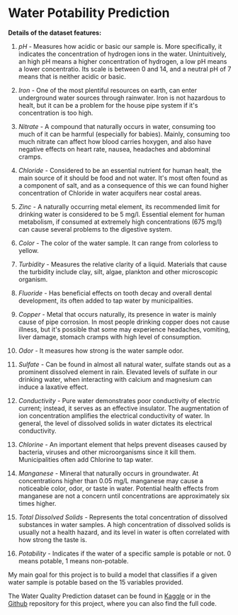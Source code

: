 # Water Potability Prediction

**Details of the dataset features:**

1) *pH -* Measures how acidic or basic our sample is. More specifically, it indicates the concentration of hydrogen ions in the water. Unintuitively, an high pH means a higher concentration of hydrogen, a low pH means a lower concentratio. Its scale is between 0 and 14, and a neutral pH of 7 means that is neither acidic or basic.

2) *Iron -* One of the most plentiful resources on earth, can enter underground water sources through rainwater. Iron is not hazardous to healt, but it can be a problem for the house pipe system if it's concentration is too high.

3) *Nitrate -* A compound that naturally occurs in water, consuming too much of it can be harmful (especially for babies). Mainly, consuming too much nitrate can affect how blood carries hoxygen, and also have negative effects on heart rate, nausea, headaches and abdominal cramps.

4) *Chloride -* Considered to be an essential nutrient for human healt, the main source of it should be food and not water. It's most often found as a component of salt, and as a consequence of this we can found higher concentration of Chloride in water acquifers near costal areas.

5) *Zinc -* A naturally occurring metal element, its recommended limit for drinking water is considered to be 5 mg/l. Essential element for human metabolism, if consumed at extremely high concentrations (675 mg/l) can cause several problems to the digestive system.

6) *Color -* The color of the water sample. It can range from colorless to yellow.

7) *Turbidity -* Measures the relative clarity of a liquid. Materials that cause the turbidity include clay, silt, algae, plankton and other microscopic organism.

8) *Fluoride -* Has beneficial effects on tooth decay and overall dental development, its often added to tap water by municipalities.

9) *Copper -* Metal that occurs naturally, its presence in water is mainly cause of pipe corrosion. In most people drinking copper does not cause illness, but it's possible that some may experience headaches, vomiting, liver damage, stomach cramps with high level of consumption.

10) *Odor -* It measures how strong is the water sample odor.

11) *Sulfate -* Can be found in almost all natural water, sulfate stands out as a prominent dissolved element in rain. Elevated levels of sulfate in our drinking water, when interacting with calcium and magnesium can induce a laxative effect.

12) *Conductivity -* Pure water demonstrates poor conductivity of electric current; instead, it serves as an effective insulator. The augmentation of ion concentration amplifies the electrical conductivity of water. In general, the level of dissolved solids in water dictates its electrical conductivity.

13) *Chlorine -* An important element that helps prevent diseases caused by bacteria, viruses and other microorganisms since it kill them. Municipalities often add Chlorine to tap water.

14) *Manganese -* Mineral that naturally occurs in groundwater. At concentrations higher than 0.05 mg/L manganese may cause a noticeable color, odor, or taste in water. Potential health effects from manganese are not a concern until concentrations are approximately six times higher.

15) *Total Dissolved Solids -* Represents the total concentration of dissolved substances in water samples. A high concentration of dissolved solids is usually not a health hazard, and its level in water is often correlated with how strong the taste is.

16) *Potability -* Indicates if the water of a specific sample is potable or not. 0 means potable, 1 means non-potable.

       
My main goal for this project is to build a model that classifies if a given water sample is potable based on the 15 variables provided.

The Water Quality Prediction dataset can be found in [Kaggle](https://www.kaggle.com/datasets/vanthanadevi08/water-quality-prediction) or in the [Github](https://github.com/dariogemo/water_project) repository for this project, where you can also find the full code.